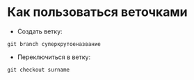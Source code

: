 # Как пользоваться веточками

* Создать ветку: 

`git branch суперкрутоеназвание`

* Переключиться в ветку: 

`git checkout surname`

